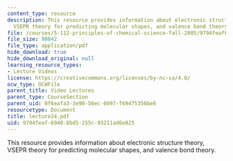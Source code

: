 ```yaml
---
content_type: resource
description: This resource provides information about electronic structure theory,
  VSEPR theory for predicting molecular shapes, and valence bond theory.
file: /courses/5-112-principles-of-chemical-science-fall-2005/9794feaf69408bd5255c93211ad6e825_lecture24.pdf
file_size: 90842
file_type: application/pdf
hide_download: true
hide_download_original: null
learning_resource_types:
- Lecture Videos
license: https://creativecommons.org/licenses/by-nc-sa/4.0/
ocw_type: OCWFile
parent_title: Video Lectures
parent_type: CourseSection
parent_uid: 0f6eafa3-3e90-56ec-6097-f69475356be6
resourcetype: Document
title: lecture24.pdf
uid: 9794feaf-6940-8bd5-255c-93211ad6e825
---
```

This resource provides information about electronic structure theory, VSEPR theory for predicting molecular shapes, and valence bond theory.